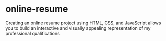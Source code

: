 # online-resume
Creating an online resume project using HTML, CSS, and JavaScript allows you to build an interactive and visually appealing representation of my professional qualifications
